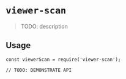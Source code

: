 # `viewer-scan`

> TODO: description

## Usage

```
const viewerScan = require('viewer-scan');

// TODO: DEMONSTRATE API
```
